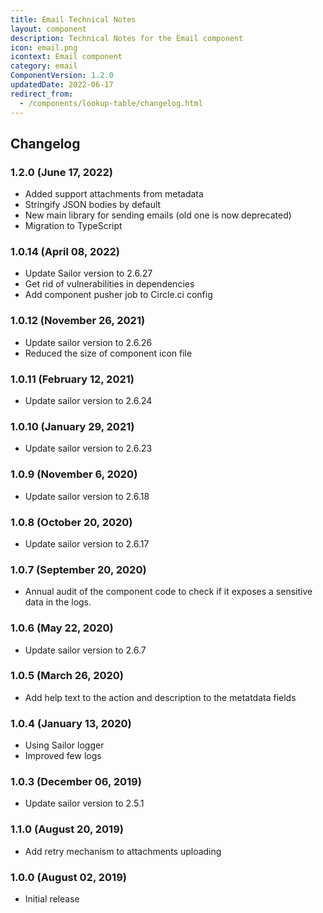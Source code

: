```yaml
---
title: Email Technical Notes
layout: component
description: Technical Notes for the Email component
icon: email.png
icontext: Email component
category: email
ComponentVersion: 1.2.0
updatedDate: 2022-06-17
redirect_from:
  - /components/lookup-table/changelog.html
---
```


## Changelog

### 1.2.0 (June 17, 2022)

* Added support attachments from metadata
* Stringify JSON bodies by default
* New main library for sending emails (old one is now deprecated)
* Migration to TypeScript

### 1.0.14 (April 08, 2022)

* Update Sailor version to 2.6.27
* Get rid of vulnerabilities in dependencies
* Add component pusher job to Circle.ci config

### 1.0.12 (November 26, 2021)

* Update sailor version to 2.6.26
* Reduced the size of component icon file

### 1.0.11 (February 12, 2021)

* Update sailor version to 2.6.24

### 1.0.10 (January 29, 2021)

* Update sailor version to 2.6.23

### 1.0.9 (November 6, 2020)

* Update sailor version to 2.6.18

### 1.0.8 (October 20, 2020)

* Update sailor version to 2.6.17

### 1.0.7 (September 20, 2020)

* Annual audit of the component code to check if it exposes a sensitive data in the logs.

### 1.0.6 (May 22, 2020)

* Update sailor version to 2.6.7

### 1.0.5 (March 26, 2020)

* Add help text to the action and description to the metatdata fields

### 1.0.4 (January 13, 2020)

* Using Sailor logger
* Improved few logs

### 1.0.3 (December 06, 2019)

* Update sailor version to 2.5.1

### 1.1.0 (August 20, 2019)

* Add retry mechanism to attachments uploading

### 1.0.0 (August 02, 2019)

* Initial release
